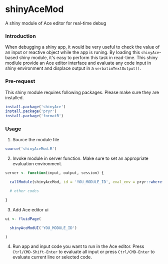 # shinyAceMod
A shiny module of Ace editor for real-time debug

### Introduction

When debugging a shiny app, it would be very useful to check the value of an input or reactive object while the app is runing. By loading this `shinyAce`-based shiny module, it's easy to perform this task in read-time. This shiny modlule provide an Ace editor interface and evaluate any code input in shiny environment and displace output in a `verbatimTextOutput()`. 


### Pre-request

This shiny module requires following packages. Please make sure they are installed.

```r
install.package('shinyAce')
install.package('pryr')
install.package('formatR')
```
### Usage

1. Source the module file

  ```r
  source('shinyAceMod.R')
  ```
  
2. Invoke module in server function. Make sure to set an appropriate evaluation environment.

  ```r
  server <- function(input, output, session) {

    callModule(shinyAceMod, id = 'YOU_MODULE_ID', eval_env = pryr::where('input'))
  
    # other codes

  }
  ```
  
3. Add Ace editor ui

  ```r
  ui <- fluidPage(

    shinyAceModUI('YOU_MODULE_ID')

  )
  ```

4. Run app and input code you want to run in the Ace editor. Press `Ctrl/CMD-Shift-Enter` to evaluate all input or press `Ctrl/CMD-Enter` to evaluate current line or selected code.


